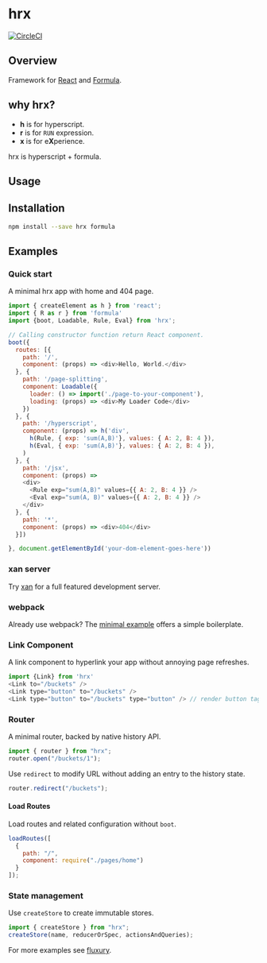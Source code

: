 # hrx

[![CircleCI](https://circleci.com/gh/FormBucket/hrx.svg?style=svg)](https://circleci.com/gh/FormBucket/hrx)

## Overview

Framework for [React](https://github.com/facebook/react) and [Formula](https://github.com/FormBucket/formula).

## why hrx?

* **h** is for hyperscript.
* **r** is for `RUN` expression.
* **x** is for e**X**perience.

hrx is hyperscript + formula.

## Usage

## Installation

```sh
npm install --save hrx formula
```

## Examples

### Quick start

A minimal hrx app with home and 404 page.

```js
import { createElement as h } from 'react';
import { R as r } from 'formula'
import {boot, Loadable, Rule, Eval} from 'hrx';

// Calling constructor function return React component.
boot({
  routes: [{
    path: '/',
    component: (props) => <div>Hello, World.</div>
  }, {
    path: '/page-splitting',
    component: Loadable({
      loader: () => import('./page-to-your-component'),
      loading: (props) => <div>My Loader Code</div>
    })
  }, {
    path: '/hyperscript',
    component: (props) => h('div',
      h(Rule, { exp: 'sum(A,B)'}, values: { A: 2, B: 4 }),
      h(Eval, { exp: 'sum(A,B)'}, values: { A: 2, B: 4 }),
    )
  }, {
    path: '/jsx',
    component: (props) =>
    <div>
      <Rule exp="sum(A,B)" values={{ A: 2, B: 4 }} />
      <Eval exp="sum(A, B)" values={{ A: 2, B: 4 }} />
    </div>
  }, {
    path: '*',
    component: (props) => <div>404</div>
  }])

}, document.getElementById('your-dom-element-goes-here'))
```

### xan server

Try [xan](https://github.com/FormBucket/xan) for a full featured development server.

### webpack

Already use webpack? The [minimal example](./examples/minimal) offers a simple boilerplate.

### Link Component

A link component to hyperlink your app without annoying page refreshes.

```js
import {Link} from 'hrx'
<Link to="/buckets" />
<Link type="button" to="/buckets" />
<Link type="button" to="/buckets" type="button" /> // render button tag instead of a
```

### Router

A minimal router, backed by native history API.

```js
import { router } from "hrx";
router.open("/buckets/1");
```

Use `redirect` to modify URL without adding an entry to the history state.

```js
router.redirect("/buckets");
```

#### Load Routes

Load routes and related configuration without `boot`.

```js
loadRoutes([
  {
    path: "/",
    component: require("./pages/home")
  }
]);
```

### State management

Use `createStore` to create immutable stores.

```js
import { createStore } from "hrx";
createStore(name, reducerOrSpec, actionsAndQueries);
```

For more examples see [fluxury](https://github.com/formula/fluxury).
